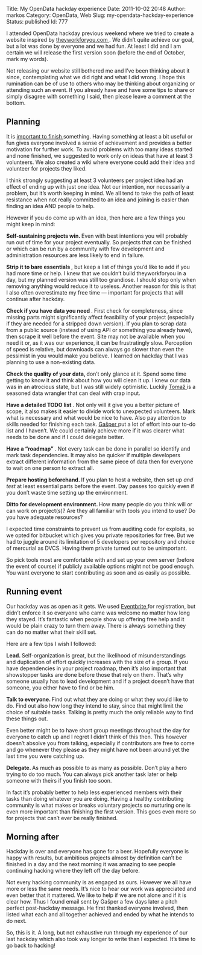 Title: My OpenData hackday experience
Date: 2011-10-02 20:48
Author: markos
Category: OpenData, Web
Slug: my-opendata-hackday-experience
Status: published
Id: 777

<html>
 <body>
  <div>
   <p>
    I attended OpenData hackday previous weekend where we tried to create a website inspired by
    <a href="http://www.theyworkforyou.com/">
     theyworkforyou.com
    </a>
    . We didn’t quite achieve our goal, but a lot was done by everyone and we had fun. At least I did and I am certain we will release the first version soon (before the end of October, mark my words).
   </p>
   <p>
    Not releasing our website still bothered me and I’ve been thinking about it since, contemplating what we did right and what I did wrong.﻿ I hope this rumination can be of use to others who may be thinking about organizing or attending such an event. If you already have and have some tips to share or simply disagree with something I said, then please leave a comment at the bottom.
   </p>
   <h2>
    Planning
   </h2>
   <p>
    It is
    <a href="http://neoacademic.com/2011/09/22/unfolding-the-ikea-effect-why-we-love-the-things-we-build/" title="IKEA effect">
     important to finish
    </a>
    something. Having something at least a bit useful or fun gives everyone involved a sense of achievement and provides a better motivation for further work. To avoid problems with too many ideas started and none finished, we suggested to work only on ideas that have at least 3 volunteers. We also created a wiki where everyone could add their idea and volunteer for projects they liked.
   </p>
   <p>
    I think strongly suggesting at least 3 volunteers per project idea had an effect of ending up with just one idea. Not our intention, nor necessarily a problem, but it’s worth keeping in mind. We all tend to take the path of least resistance when not really committed to an idea and joining is easier than finding an idea AND people to help.
   </p>
   <p>
    However if you do come up with an idea, then here are a few things you might keep in mind:
   </p>
   <p>
    <strong>
     Self-sustaining projects win.
    </strong>
    Even with best intentions you will probably run out of time for your project eventually. So projects that can be finished or which can be run by a community with few development and administration resources are less likely to end in failure.
   </p>
   <p>
    <strong>
     Strip it to bare essentials
    </strong>
    , but keep a list of things you’d like to add if you had more time or help. I knew that we couldn’t build theyworkforyou in a day, but my planned version was still too grandiose. I should stop only when removing anything would reduce it to useless. Another reason for this is that I also often overestimate my free time — important for projects that will continue after hackday.
   </p>
   <p>
    <strong>
     Check if you have data you need
    </strong>
    . First check for completeness, since missing parts might significantly affect feasibility of your project (especially if they are needed for a stripped down version). If you plan to scrap data from a public source (instead of using API or something you already have), then scrape it well before the event. Site may not be available when you need it or, as it was our experience, it can be frustratingly slow. Perception of speed is relative, but downloads can always go slower than even the pessimist in you would make you believe. I learned on hackday that I was planning to use a non-existing data.
   </p>
   <p>
    <strong>
     Check the quality of your data,
    </strong>
    don’t only glance at it. Spend some time getting to know it and think about how you will clean it up. I knew our data was in an atrocious state, but I was still widely optimistic. Luckily
    <a href="http://www.tablix.org/~avian/blog/" title="Tomaž's blog">
     Tomaž
    </a>
    is a seasoned data wrangler that can deal with crap input.
   </p>
   <p>
    <strong>
     Have a detailed TODO list
    </strong>
    . Not only will it give you a better picture of scope, it also makes it easier to divide work to unexpected volunteers. Mark what is necessary and what would be nice to have. Also pay attention to skills needed for finishing each task.
    <a href="http://www.kiberpipa.org/~hruske/blog/" title="Gašper's blog">
     Gašper
    </a>
    put a lot of effort into our to-do list and I haven’t. We could certainly achieve more if it was clearer what needs to be done and if I could delegate better.
   </p>
   <p>
    <strong>
     Have a “roadmap”
    </strong>
    . Not every task can be done in parallel so identify and mark task dependencies. It may also be quicker if multiple developers extract different information from the same piece of data then for everyone to wait on one person to extract all.
   </p>
   <p>
    <strong>
     Prepare hosting beforehand.
    </strong>
    If you plan to host a website, then set up
    <em>
     and test
    </em>
    at least essential parts before the event. Day passes too quickly even if you don’t waste time setting up the environment.
   </p>
   <p>
    <strong>
     Ditto for development environment.
    </strong>
    How many people do you think will or can work on project(s)? Are they all familiar with tools you intend to use? Do you have adequate resources?
   </p>
   <p>
    I expected time constraints to prevent us from auditing code for exploits, so we opted for bitbucket which gives you private repositories for free. But we had to juggle around its limitation of 5 developers per repository and choice of mercurial as DVCS. Having them private turned out to be unimportant.
   </p>
   <p>
    So pick tools most are comfortable with and set up your own server (before the event of course) if publicly available options might not be good enough. You want everyone to start contributing as soon and as easily as possible.
   </p>
   <h2>
    Running event
   </h2>
   <p>
    Our hackday was as open as it gets. We used
    <a href="http://www.eventbrite.com/">
     Eventbrite
    </a>
    for registration, but didn’t enforce it so everyone who came was welcome no matter how long they stayed. It’s fantastic when people show up offering free help and it would be plain crazy to turn them away. There is always something they can do no matter what their skill set.
   </p>
   <p>
    Here are a few tips I wish I followed:
   </p>
   <p>
    <strong>
     Lead.
    </strong>
    Self-organization is great, but the likelihood of misunderstandings and duplication of effort quickly increases with the size of a group. If you have dependencies in your project roadmap, then it’s also important that showstopper tasks are done before those that rely on them. That’s why someone usually has to lead development and if a project doesn’t have that someone, you either have to find or be him.
   </p>
   <p>
    <strong>
     Talk to everyone.
    </strong>
    Find out what they are doing or what they would like to do. Find out also how long they intend to stay, since that might limit the choice of suitable tasks. Talking is pretty much the only reliable way to find these things out.
   </p>
   <p>
    Even better might be to have short group meetings throughout the day for everyone to catch up and I regret I didn’t think of this then. This however doesn’t absolve you from talking, especially if contributors are free to come and go whenever they please as they might have not been around yet the last time you were catching up.
   </p>
   <p>
    <strong>
     Delegate.
    </strong>
    As much as possible to as many as possible. Don’t play a hero trying to do too much. You can always pick another task later or help someone with theirs if you finish too soon.
   </p>
   <p>
    In fact it’s probably better to help less experienced members with their tasks than doing whatever you are doing. Having a healthy contributing community is what makes or breaks voluntary projects so nurturing one is even more important than finishing the first version. This goes even more so for projects that can’t ever be really finished.
   </p>
   <h2>
    Morning after
   </h2>
   <p>
    Hackday is over and everyone has gone for a beer. Hopefully everyone is happy with results, but ambitious projects almost by definition can’t be finished in a day and the next morning it was amazing to see people continuing hacking where they left off the day before.
   </p>
   <p>
    Not every hacking community is as engaged as ours. However we all have more or less the same needs. It’s nice to hear our work was appreciated and even better that it mattered. We like to help if we are not alone and if it is clear how. Thus I found email sent by Gašper a few days later a pitch perfect post-hackday message. He first thanked everyone involved, then listed what each and all together achieved and ended by what he intends to do next.
   </p>
   <p>
    So, this is it. A long, but not exhaustive run through my experience of our last hackday which also took way longer to write than I expected. It’s time to go back to hacking!
   </p>
  </div>
 </body>
</html>